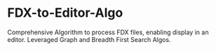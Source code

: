 # FDX-to-Editor-Algo
Comprehensive Algorithm to process FDX files, enabling display in an editor. Leveraged Graph and Breadth First Search Algos.
